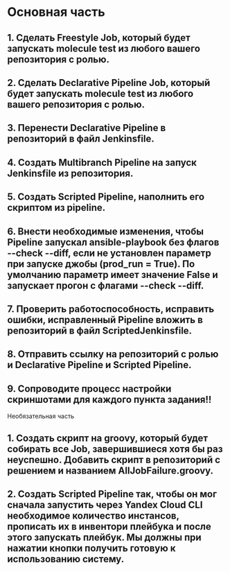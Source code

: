 # Основная часть

  ## 1.  Сделать Freestyle Job, который будет запускать molecule test из любого вашего репозитория с ролью.
  ## 2.  Сделать Declarative Pipeline Job, который будет запускать molecule test из любого вашего репозитория с ролью.
  ## 3.  Перенести Declarative Pipeline в репозиторий в файл Jenkinsfile.
  ## 4.  Создать Multibranch Pipeline на запуск Jenkinsfile из репозитория.
  ## 5.  Создать Scripted Pipeline, наполнить его скриптом из pipeline.
  ## 6.  Внести необходимые изменения, чтобы Pipeline запускал ansible-playbook без флагов --check --diff, если не установлен параметр при запуске джобы (prod_run = True). По умолчанию параметр имеет значение False и запускает прогон с флагами --check --diff.
  ## 7.  Проверить работоспособность, исправить ошибки, исправленный Pipeline вложить в репозиторий в файл ScriptedJenkinsfile.
  ## 8.  Отправить ссылку на репозиторий с ролью и Declarative Pipeline и Scripted Pipeline.
  ## 9.  Сопроводите процесс настройки скриншотами для каждого пункта задания!!

Необязательная часть

  ## 1.  Создать скрипт на groovy, который будет собирать все Job, завершившиеся хотя бы раз неуспешно. Добавить скрипт в репозиторий с решением и названием AllJobFailure.groovy.
  ## 2.  Создать Scripted Pipeline так, чтобы он мог сначала запустить через Yandex Cloud CLI необходимое количество инстансов, прописать их в инвентори плейбука и после этого запускать плейбук. Мы должны при нажатии кнопки получить готовую к использованию систему.
